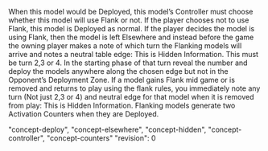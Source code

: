 When this model would be Deployed, this model’s Controller must choose whether this model will use Flank or not.
If the player chooses not to use Flank, this model is Deployed as normal.
If the player decides the model is using Flank, then the model is left Elsewhere and instead before the game the owning player makes a note of which turn the Flanking models will arrive and notes a neutral table edge: This is Hidden Information.
This must be turn 2,3 or 4.
In the starting phase of that turn reveal the number and deploy the models anywhere along the chosen edge but not in the Opponent’s Deployment Zone.
If a model gains Flank mid game or is removed and returns to play using the flank rules, you immediately note any turn (Not just 2,3 or 4) and neutral edge for that model when it is removed from play: This is Hidden Information.
Flanking models generate two Activation Counters when they are Deployed.

"concept-deploy", "concept-elsewhere", "concept-hidden", "concept-controller", "concept-counters"
"revision": 0